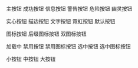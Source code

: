 <!-- 按钮颜色展示 -->
<air-button color="primary">主按钮</air-button>
<air-button color="success">成功按钮</air-button>
<air-button color="info">信息按钮</air-button>
<air-button color="warning">警告按钮</air-button>
<air-button color="danger">危险按钮</air-button>
<air-button color="ghost">幽灵按钮</air-button>

<!-- 按钮样式展示 -->
<air-button variant="solid">实心按钮</air-button>
<air-button variant="outline">描边按钮</air-button>
<air-button variant="text">文字按钮</air-button>
<air-button variant="neo">霓虹按钮</air-button>
<air-button variant="default">默认按钮</air-button>

<!-- 图标按钮展示 -->
<air-button icon="⭐">图标按钮</air-button>
<air-button suffix-icon="✓">后缀图标按钮</air-button>
<air-button icon="🔄" suffix-icon="✓">双图标按钮</air-button>

<!-- 加载中、禁用、选中状态展示 -->
<air-button loading>加载中</air-button>
<air-button disabled>禁用按钮</air-button>
<air-button disabled icon="❌">禁用图标按钮</air-button>
<air-button selected>选中按钮</air-button>
<air-button selected icon="✔️">选中图标按钮</air-button>

<!-- 不同大小按钮展示 -->
<air-button size="small">小按钮</air-button>
<air-button size="medium">中按钮</air-button>
<air-button size="large">大按钮</air-button>
